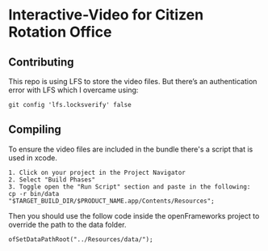 # Interactive-Video for Citizen Rotation Office

## Contributing
This repo is using LFS to store the video files. But there’s an authentication error with LFS which I overcame using:
```
git config 'lfs.locksverify' false
```

## Compiling
To ensure the video files are included in the bundle there's a script that is used in xcode.
```
1. Click on your project in the Project Navigator
2. Select "Build Phases"
3. Toggle open the "Run Script" section and paste in the following:
cp -r bin/data "$TARGET_BUILD_DIR/$PRODUCT_NAME.app/Contents/Resources";
```
Then you should use the follow code inside the openFrameworks project to override the path to the data folder.
```
ofSetDataPathRoot("../Resources/data/");
```
